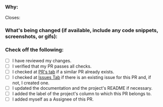 <!--
Thank you for contributing to this project! You must fill out the information below before we can review this pull request. By explaining why you're making a change (or linking to an issue) and what changes you've made, we can triage your pull request to the best possible team for review.
-->

### Why:

Closes: <!-- Link to the issue that is fixed by this PR (required if applicable) -->

### What's being changed (if available, include any code snippets, screenshots, or gifs):

<!-- Let us know what you are changing. Share anything that could provide the most context without the need to initialize the project. -->

### Check off the following:

- [ ] I have reviewed my changes.
- [ ] I verified that my PR passes all checks.
- [ ] I checked  at [PR's tab](https://github.com/FGA-GCES/MSR2021Replication/pulls) if a similar PR already exists.
- [ ] I checked at [Issues Tab](https://github.com/FGA-GCES/MSR2021Replication/issues) if there is an existing issue for this PR and, if not, I created one.
- [ ] I updated the documentation and the project's README if necessary.
- [ ] I added the label of the project's column to which this PR belongs to. <!-- Only use labels that are not skill level related -->
- [ ] I added myself as a Assignee of this PR.
